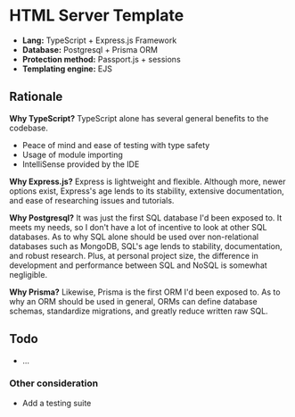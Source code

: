 # HTML Server Template
- **Lang:** TypeScript + Express.js Framework
- **Database:** Postgresql + Prisma ORM
- **Protection method:** Passport.js + sessions
- **Templating engine:** EJS

## Rationale
**Why TypeScript?**
TypeScript alone has several general benefits to the codebase.
- Peace of mind and ease of testing with type safety
- Usage of module importing
- IntelliSense provided by the IDE

**Why Express.js?**
Express is lightweight and flexible. Although more, newer options exist, Express's age lends to its stability, extensive documentation, and ease of researching issues and tutorials.

**Why Postgresql?**
It was just the first SQL database I'd been exposed to. It meets my needs, so I don't have a lot of incentive to look at other SQL databases. As to why SQL alone should be used over non-relational databases such as MongoDB, SQL's age lends to stability, documentation, and robust research. Plus, at personal project size, the difference in development and performance between SQL and NoSQL is somewhat negligible.

**Why Prisma?**
Likewise, Prisma is the first ORM I'd been exposed to. As to why an ORM should be used in general, ORMs can define database schemas, standardize migrations, and greatly reduce written raw SQL.

## Todo
- ...
### Other consideration
- Add a testing suite